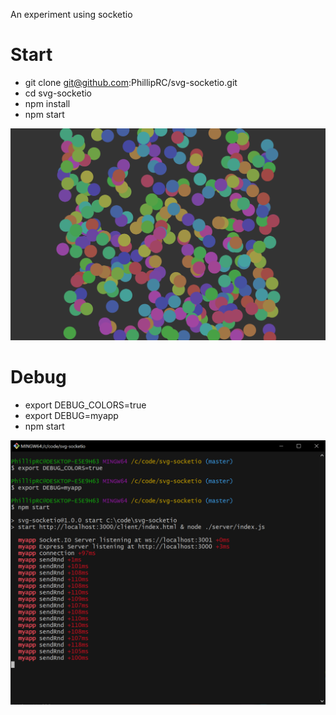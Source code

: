 An experiment using socketio

# Start
- git clone git@github.com:PhillipRC/svg-socketio.git
- cd svg-socketio
- npm install
- npm start

![index screen capture](./client/index.png)

# Debug
- export DEBUG_COLORS=true
- export DEBUG=myapp
- npm start

![console screen capture](./server/index.png)
